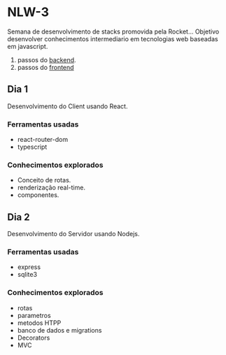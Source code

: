 # NLW-3
Semana de desenvolvimento de stacks promovida pela Rocket...
Objetivo desenvolver conhecimentos intermediario em tecnologias web baseadas em javascript.
1. passos do [backend](./backend/docs/jornada.md).
2. passos do [frontend](./web_app/docs/jornada.md)
## Dia 1
Desenvolvimento do Client usando React. 
### Ferramentas usadas
- react-router-dom
- typescript
### Conhecimentos explorados
- Conceito de rotas.
- renderização real-time.
- componentes.

## Dia 2
Desenvolvimento do Servidor usando Nodejs.

### Ferramentas usadas
- express
- sqlite3
### Conhecimentos explorados
 - rotas
 - parametros
 - metodos HTPP
 - banco de dados e migrations
 - Decorators
 - MVC